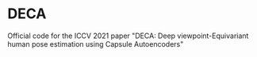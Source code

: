 # DECA
Official code for the ICCV 2021 paper "DECA: Deep viewpoint-Equivariant human pose estimation using Capsule Autoencoders"
